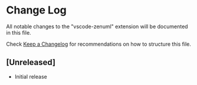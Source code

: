 # Change Log

All notable changes to the "vscode-zenuml" extension will be documented in this file.

Check [Keep a Changelog](http://keepachangelog.com/) for recommendations on how to structure this file.

## [Unreleased]

- Initial release